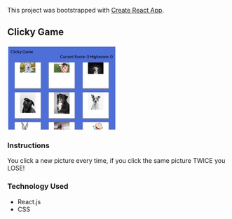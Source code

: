 This project was bootstrapped with [Create React App](https://github.com/facebook/create-react-app).



## Clicky Game

<img src="public/img/image1.png" width= "250px">
 
### Instructions

You click a new picture every time, if you click the same picture TWICE you LOSE!

### Technology Used
* React.js
* CSS 


